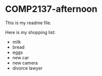 # COMP2137-afternoon

This is my readme file.

Here is my shopping list:
* milk
* bread
* eggs
* new car
* new camera
* divorce lawyer
